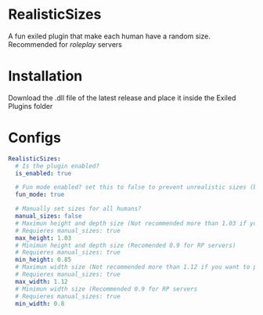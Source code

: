 # RealisticSizes
 A fun exiled plugin that make each human have a random size.
 Recommended for *roleplay* servers

# Installation
Download the .dll file of the latest release and place it inside the Exiled Plugins folder

# Configs
```yaml
RealisticSizes:
  # Is the plugin enabled?
  is_enabled: true

  # Fun mode enabled? set this to false to prevent unrealistic sizes (better for RP)
  fun_mode: true

  # Manually set sizes for all humans?
  manual_sizes: false
  # Maximun height and depth size (Not recommended more than 1.03 if you want to pass trought all doors)
  # Requieres manual_sizes: true
  max_height: 1.03
  # Minimun height and depth size (Recomended 0.9 for RP servers)
  # Requieres manual_sizes: true
  min_height: 0.85
  # Maximun width size (Not recommended more than 1.12 if you want to pass trought all doors)
  # Requieres manual_sizes: true
  max_width: 1.12
  # Minimun width size (Recommended 0.9 for RP servers
  # Requieres manual_sizes: true
  min_width: 0.8
```
